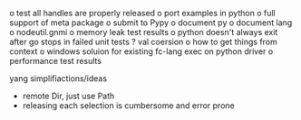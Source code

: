 o test all handles are properly released
o port examples in python
o full support of meta package
o submit to Pypy
o document py
o document lang
o nodeutil.gnmi
o memory leak test results
o python doesn't always exit after go stops in failed unit tests
? val coersion
o how to get things from context
o windows soluion for existing fc-lang exec on python driver
o performance test results

yang simplifiactions/ideas
* remote Dir, just use Path
* releasing each selection is cumbersome and error prone